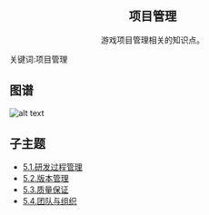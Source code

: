 <h2 align="center">项目管理</h2>
<p align="center">游戏项目管理相关的知识点。</p>
<p">关键词:项目管理</p>

## 图谱
![alt text](https://github.com/gonglei007/GameDevMind/blob/main/exports/5.项目管理.png?raw=true)

## 子主题
* [5.1.研发过程管理](https://github.com/gonglei007/GameDevMind/blob/main/mds/5.1.研发过程管理.md)
* [5.2.版本管理](https://github.com/gonglei007/GameDevMind/blob/main/mds/5.1.版本管理.md)
* [5.3.质量保证](https://github.com/gonglei007/GameDevMind/blob/main/mds/5.3.质量保证.md)
* [5.4.团队与组织](https://github.com/gonglei007/GameDevMind/blob/main/mds/5.4.团队与组织.md)
